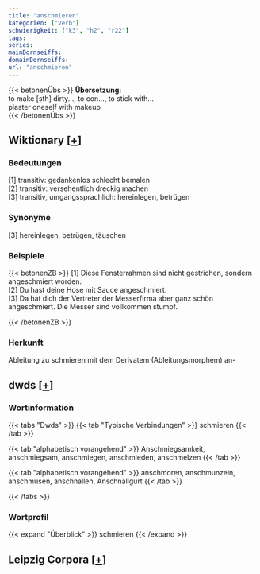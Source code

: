 ```yaml
---
title: "anschmieren"
kategorien: ["Verb"]
schwierigkeit: ["k3", "h2", "r22"]
tags:
series:
mainDornseiffs:
domainDornseiffs:
url: "anschmieren"
---
```


{{< betonenÜbs >}}
**Übersetzung:**  
to make [sth] dirty..., to con..., to stick with...  
plaster oneself with makeup  
{{< /betonenÜbs >}}

## Wiktionary [[+](https://de.wiktionary.org/wiki/anschmieren)]

### Bedeutungen
[1] transitiv: gedankenlos schlecht bemalen  
[2] transitiv: versehentlich dreckig machen  
[3] transitiv, umgangssprachlich: hereinlegen, betrügen  

### Synonyme
[3] hereinlegen, betrügen, täuschen  

### Beispiele
{{< betonenZB >}}
[1] Diese Fensterrahmen sind nicht gestrichen, sondern angeschmiert worden.  
[2] Du hast deine Hose mit Sauce angeschmiert.  
[3] Da hat dich der Vertreter der Messerfirma aber ganz schön angeschmiert. Die Messer sind vollkommen stumpf.  

{{< /betonenZB >}}
### Herkunft
Ableitung zu schmieren mit dem Derivatem (Ableitungsmorphem) an-  



## dwds [[+](https://www.dwds.de/wb/anschmieren)]

### Wortinformation
{{< tabs "Dwds" >}}
{{< tab "Typische Verbindungen" >}}
schmieren
{{< /tab >}}

{{< tab "alphabetisch vorangehend" >}}
Anschmiegsamkeit, anschmiegsam, anschmiegen, anschmieden, anschmelzen
{{< /tab >}}

{{< tab "alphabetisch vorangehend" >}}
anschmoren, anschmunzeln, anschmusen, anschnallen, Anschnallgurt
{{< /tab >}}

{{< /tabs >}}

### Wortprofil
{{< expand "Überblick" >}} schmieren {{< /expand >}}

## Leipzig Corpora [[+](https://corpora.uni-leipzig.de/en/res?word=anschmieren&corpusId=deu_newscrawl-public_2018)]

